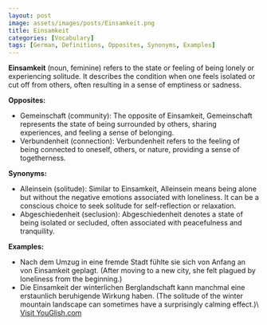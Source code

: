 ```yaml
---
layout: post
image: assets/images/posts/Einsamkeit.png
title: Einsamkeit
categories: [Vocabulary]
tags: [German, Definitions, Opposites, Synonyms, Examples]
---
```


**Einsamkeit** (noun, feminine) refers to the state or feeling of being lonely or experiencing solitude. It describes the condition when one feels isolated or cut off from others, often resulting in a sense of emptiness or sadness. 

**Opposites:**
- Gemeinschaft (community): The opposite of Einsamkeit, Gemeinschaft represents the state of being surrounded by others, sharing experiences, and feeling a sense of belonging. 
- Verbundenheit (connection): Verbundenheit refers to the feeling of being connected to oneself, others, or nature, providing a sense of togetherness.

**Synonyms:**
- Alleinsein (solitude): Similar to Einsamkeit, Alleinsein means being alone but without the negative emotions associated with loneliness. It can be a conscious choice to seek solitude for self-reflection or relaxation.
- Abgeschiedenheit (seclusion): Abgeschiedenheit denotes a state of being isolated or secluded, often associated with peacefulness and tranquility.

**Examples:**
- Nach dem Umzug in eine fremde Stadt fühlte sie sich von Anfang an von Einsamkeit geplagt. (After moving to a new city, she felt plagued by loneliness from the beginning.)
- Die Einsamkeit der winterlichen Berglandschaft kann manchmal eine erstaunlich beruhigende Wirkung haben. (The solitude of the winter mountain landscape can sometimes have a surprisingly calming effect.)\ <a id="yg-widget-0" class="youglish-widget" data-query="Einsamkeit" data-lang="german" data-components="8412" data-auto-start="0" data-bkg-color="theme_light" data-title="How%20to%20pronounce%20Einsamkeit%20in%20German"  rel="nofollow" href="https://youglish.com">Visit YouGlish.com</a><script async src="https://youglish.com/public/emb/widget.js" charset="utf-8"></script>